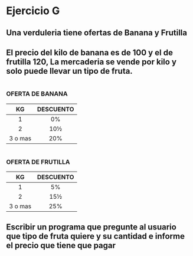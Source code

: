 # Ejercicio G

## Una verduleria tiene ofertas de Banana y Frutilla
## El precio del kilo de banana es de 100 y el de frutilla 120, La mercaderia se vende por kilo y solo puede llevar un tipo de fruta.

#
### OFERTA DE BANANA
| KG | DESCUENTO |
| :---: | :---: |
| 1| 0% |
| 2 | 10½ |
| 3 o mas | 20% |

#
### OFERTA DE FRUTILLA
| KG | DESCUENTO |
| :---: | :---: |
| 1| 5% |
| 2 | 15½ |
| 3 o mas | 25% |


## Escribir un programa que pregunte al usuario que tipo de fruta quiere y su cantidad e informe el precio que tiene que pagar

